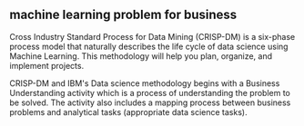 ## machine learning problem for business

Cross Industry Standard Process for Data Mining (CRISP-DM) is a six-phase process model that naturally describes the life cycle of data science using Machine Learning. This methodology will help you plan, organize, and implement projects.
 
CRISP-DM and IBM's Data science methodology begins with a Business Understanding activity which is a process of understanding the problem to be solved. The activity also includes a mapping process between business problems and analytical tasks (appropriate data science tasks).
